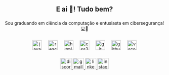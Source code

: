 <h2 align="center">E ai 👋! Tudo bem?</h2>

###

<p align="center">Sou graduando em ciência da computação e entusiasta em cibersegurança! 💻👾</p>

###

<div align="center">
  <img src="https://cdn.jsdelivr.net/gh/devicons/devicon/icons/javascript/javascript-original.svg" height="30" alt="javascript logo"  />
  <img width="12" />
  <img src="https://cdn.jsdelivr.net/gh/devicons/devicon/icons/react/react-original.svg" height="30" alt="react logo"  />
  <img width="12" />
  <img src="https://cdn.jsdelivr.net/gh/devicons/devicon/icons/html5/html5-original.svg" height="30" alt="html5 logo"  />
  <img width="12" />
  <img src="https://cdn.jsdelivr.net/gh/devicons/devicon/icons/css3/css3-original.svg" height="30" alt="css3 logo"  />
  <img width="12" />
  <img src="https://cdn.jsdelivr.net/gh/devicons/devicon/icons/git/git-original.svg" height="30" alt="git logo"  />
  <img width="12" />
  <img src="https://cdn.jsdelivr.net/gh/devicons/devicon/icons/github/github-original.svg" height="30" alt="github logo"  />
  <img width="12" />
  <img src="https://cdn.jsdelivr.net/gh/devicons/devicon/icons/vscode/vscode-original.svg" height="30" alt="vscode logo"  />
</div>

###

<div align="center">
  <a href="juannsouzza" target="_blank">
    <img src="https://img.shields.io/static/v1?message=Discord&logo=discord&label=&color=000000&logoColor=red&labelColor=&style=for-the-badge" height="35" alt="discord logo"  />
  </a>
  <a href="juansouzapro@gmail.com" target="_blank">
    <img src="https://img.shields.io/static/v1?message=Gmail&logo=gmail&label=&color=000000&logoColor=red&labelColor=&style=for-the-badge" height="35" alt="gmail logo"  />
  </a>
  <a href="https://www.linkedin.com/in/juan-souza-a011a1267/" target="_blank">
    <img src="https://img.shields.io/static/v1?message=LinkedIn&logo=linkedin&label=&color=000000&logoColor=red&labelColor=&style=for-the-badge" height="35" alt="linkedin logo"  />
  </a>
  <a href="https://instagram.com/juannsouzza" target="_blank">
    <img src="https://img.shields.io/static/v1?message=Instagram&logo=instagram&label=&color=000000&logoColor=red&labelColor=&style=for-the-badge" height="35" alt="instagram logo"  />
  </a>
</div>

###
